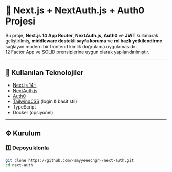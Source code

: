 # 🚀 Next.js + NextAuth.js + Auth0 Projesi

Bu proje, **Next.js 14 App Router**, **NextAuth.js**, **Auth0** ve **JWT** kullanarak geliştirilmiş, **middleware destekli sayfa koruma** ve **rol bazlı yetkilendirme** sağlayan modern bir frontend kimlik doğrulama uygulamasıdır.  
12 Factor App ve SOLID prensiplerine uygun olarak yapılandırılmıştır.

---

## 📌 Kullanılan Teknolojiler
- [Next.js 14+](https://nextjs.org/)
- [NextAuth.js](https://next-auth.js.org/)
- [Auth0](https://auth0.com/)
- [TailwindCSS](https://tailwindcss.com/) (login & basit stil)
- TypeScript
- Docker (opsiyonel)

---

## ⚙️ Kurulum

### 1️⃣ Depoyu klonla
```bash
git clone https://github.com/<smyyeeecngr>/next-auth.git
cd next-auth

